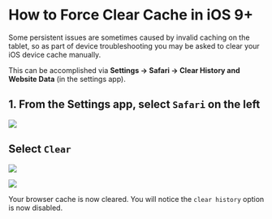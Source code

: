 # How to Force Clear Cache in iOS 9+

Some persistent issues are sometimes caused by invalid caching on the tablet, so as part of device troubleshooting you may be asked to clear your iOS device cache manually.

This can be accomplished via  **Settings -> Safari -> Clear History and Website Data**  (in the settings app).

## 1. From the Settings app, select `Safari` on the left

[![](https://downloads.intercomcdn.com/i/o/103314523/1a505e44c38970ef7db75ea4/IMG_0061.PNG)](https://downloads.intercomcdn.com/i/o/103314523/1a505e44c38970ef7db75ea4/IMG_0061.PNG)

## Select `Clear`

[![](https://downloads.intercomcdn.com/i/o/103314639/2f5827b10619370f27383b04/IMG_0062.PNG)](https://downloads.intercomcdn.com/i/o/103314639/2f5827b10619370f27383b04/IMG_0062.PNG)

[![](https://downloads.intercomcdn.com/i/o/103314726/5bae8a2e9d0e68c791b8b21e/IMG_0063+2.PNG)](https://downloads.intercomcdn.com/i/o/103314726/5bae8a2e9d0e68c791b8b21e/IMG_0063+2.PNG)

Your browser cache is now cleared. You will notice the  `clear history`  option is now disabled.
<!--stackedit_data:
eyJoaXN0b3J5IjpbMTkxOTg4Njk4NV19
-->